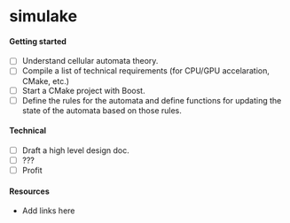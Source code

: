 # simulake

#### Getting started
- [ ] Understand cellular automata theory.
- [ ] Compile a list of technical requirements (for CPU/GPU accelaration, CMake, etc.)
- [ ] Start a CMake project with Boost.
- [ ] Define the rules for the automata and define functions for updating the state of the automata based on those rules.

#### Technical
- [ ] Draft a high level design doc.
- [ ] ???
- [ ] Profit

#### Resources
- Add links here

